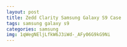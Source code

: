 ```yaml
---
layout: post
title: Zedd Clarity Samsung Galaxy S9 Case
tags: samsung galaxy s9
categories: samsung
img: 1qWegNEljLfkW6J3iWd-_AFy06G9kG9Ni
---
```


